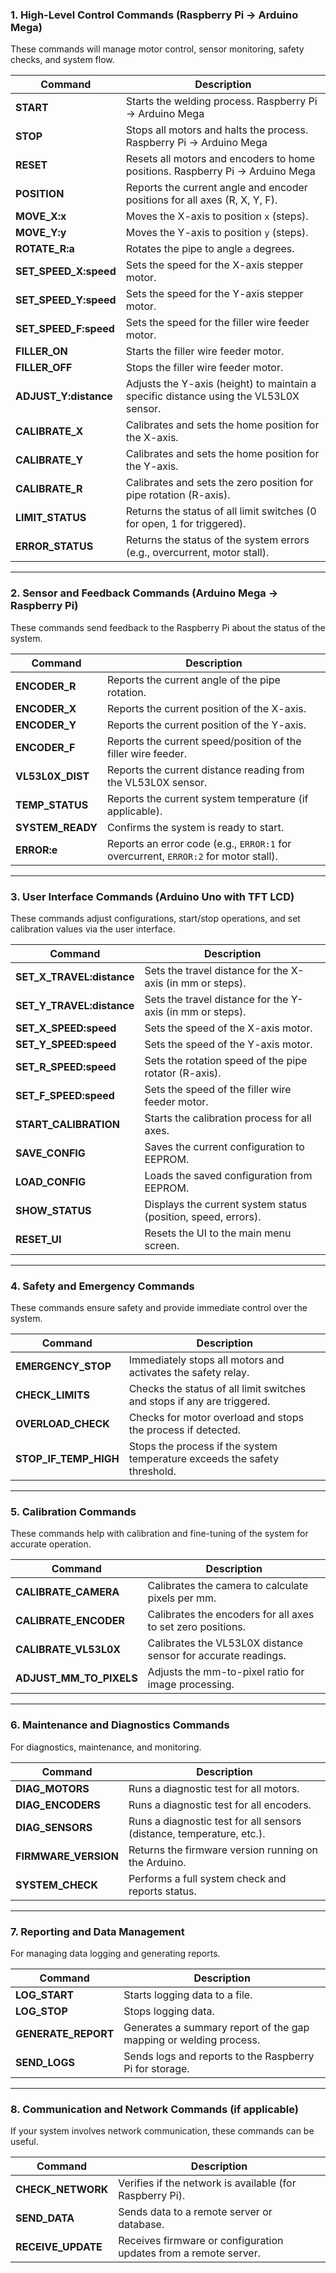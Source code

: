 ### **1\. High-Level Control Commands (Raspberry Pi → Arduino Mega)**

These commands will manage motor control, sensor monitoring, safety checks, and system flow.

| Command | Description |
| ----- | ----- |
| **START** | Starts the welding process.  Raspberry Pi → Arduino Mega |
| **STOP** | Stops all motors and halts the process. Raspberry Pi → Arduino Mega |
| **RESET** | Resets all motors and encoders to home positions. Raspberry Pi → Arduino Mega |
| **POSITION** | Reports the current angle and encoder positions for all axes (R, X, Y, F).  |
| **MOVE\_X:x** | Moves the X-axis to position `x` (steps). |
| **MOVE\_Y:y** | Moves the Y-axis to position `y` (steps). |
| **ROTATE\_R:a** | Rotates the pipe to angle `a` degrees. |
| **SET\_SPEED\_X:speed** | Sets the speed for the X-axis stepper motor. |
| **SET\_SPEED\_Y:speed** | Sets the speed for the Y-axis stepper motor. |
| **SET\_SPEED\_F:speed** | Sets the speed for the filler wire feeder motor. |
| **FILLER\_ON** | Starts the filler wire feeder motor. |
| **FILLER\_OFF** | Stops the filler wire feeder motor. |
| **ADJUST\_Y:distance** | Adjusts the Y-axis (height) to maintain a specific distance using the VL53L0X sensor. |
| **CALIBRATE\_X** | Calibrates and sets the home position for the X-axis. |
| **CALIBRATE\_Y** | Calibrates and sets the home position for the Y-axis. |
| **CALIBRATE\_R** | Calibrates and sets the zero position for pipe rotation (R-axis). |
| **LIMIT\_STATUS** | Returns the status of all limit switches (0 for open, 1 for triggered). |
| **ERROR\_STATUS** | Returns the status of the system errors (e.g., overcurrent, motor stall). |

---

### **2\. Sensor and Feedback Commands (Arduino Mega → Raspberry Pi)**

These commands send feedback to the Raspberry Pi about the status of the system.

| Command | Description |
| ----- | ----- |
| **ENCODER\_R** | Reports the current angle of the pipe rotation. |
| **ENCODER\_X** | Reports the current position of the X-axis. |
| **ENCODER\_Y** | Reports the current position of the Y-axis. |
| **ENCODER\_F** | Reports the current speed/position of the filler wire feeder. |
| **VL53L0X\_DIST** | Reports the current distance reading from the VL53L0X sensor. |
| **TEMP\_STATUS** | Reports the current system temperature (if applicable). |
| **SYSTEM\_READY** | Confirms the system is ready to start. |
| **ERROR:e** | Reports an error code (e.g., `ERROR:1` for overcurrent, `ERROR:2` for motor stall). |

---

### **3\. User Interface Commands (Arduino Uno with TFT LCD)**

These commands adjust configurations, start/stop operations, and set calibration values via the user interface.

| Command | Description |
| ----- | ----- |
| **SET\_X\_TRAVEL:distance** | Sets the travel distance for the X-axis (in mm or steps). |
| **SET\_Y\_TRAVEL:distance** | Sets the travel distance for the Y-axis (in mm or steps). |
| **SET\_X\_SPEED:speed** | Sets the speed of the X-axis motor. |
| **SET\_Y\_SPEED:speed** | Sets the speed of the Y-axis motor. |
| **SET\_R\_SPEED:speed** | Sets the rotation speed of the pipe rotator (R-axis). |
| **SET\_F\_SPEED:speed** | Sets the speed of the filler wire feeder motor. |
| **START\_CALIBRATION** | Starts the calibration process for all axes. |
| **SAVE\_CONFIG** | Saves the current configuration to EEPROM. |
| **LOAD\_CONFIG** | Loads the saved configuration from EEPROM. |
| **SHOW\_STATUS** | Displays the current system status (position, speed, errors). |
| **RESET\_UI** | Resets the UI to the main menu screen. |

---

### **4\. Safety and Emergency Commands**

These commands ensure safety and provide immediate control over the system.

| Command | Description |
| ----- | ----- |
| **EMERGENCY\_STOP** | Immediately stops all motors and activates the safety relay. |
| **CHECK\_LIMITS** | Checks the status of all limit switches and stops if any are triggered. |
| **OVERLOAD\_CHECK** | Checks for motor overload and stops the process if detected. |
| **STOP\_IF\_TEMP\_HIGH** | Stops the process if the system temperature exceeds the safety threshold. |

---

### **5\. Calibration Commands**

These commands help with calibration and fine-tuning of the system for accurate operation.

| Command | Description |
| ----- | ----- |
| **CALIBRATE\_CAMERA** | Calibrates the camera to calculate pixels per mm. |
| **CALIBRATE\_ENCODER** | Calibrates the encoders for all axes to set zero positions. |
| **CALIBRATE\_VL53L0X** | Calibrates the VL53L0X distance sensor for accurate readings. |
| **ADJUST\_MM\_TO\_PIXELS** | Adjusts the mm-to-pixel ratio for image processing. |

---

### **6\. Maintenance and Diagnostics Commands**

For diagnostics, maintenance, and monitoring.

| Command | Description |
| ----- | ----- |
| **DIAG\_MOTORS** | Runs a diagnostic test for all motors. |
| **DIAG\_ENCODERS** | Runs a diagnostic test for all encoders. |
| **DIAG\_SENSORS** | Runs a diagnostic test for all sensors (distance, temperature, etc.). |
| **FIRMWARE\_VERSION** | Returns the firmware version running on the Arduino. |
| **SYSTEM\_CHECK** | Performs a full system check and reports status. |

---

### **7\. Reporting and Data Management**

For managing data logging and generating reports.

| Command | Description |
| ----- | ----- |
| **LOG\_START** | Starts logging data to a file. |
| **LOG\_STOP** | Stops logging data. |
| **GENERATE\_REPORT** | Generates a summary report of the gap mapping or welding process. |
| **SEND\_LOGS** | Sends logs and reports to the Raspberry Pi for storage. |

---

### **8\. Communication and Network Commands (if applicable)**

If your system involves network communication, these commands can be useful.

| Command | Description |
| ----- | ----- |
| **CHECK\_NETWORK** | Verifies if the network is available (for Raspberry Pi). |
| **SEND\_DATA** | Sends data to a remote server or database. |
| **RECEIVE\_UPDATE** | Receives firmware or configuration updates from a remote server. |

